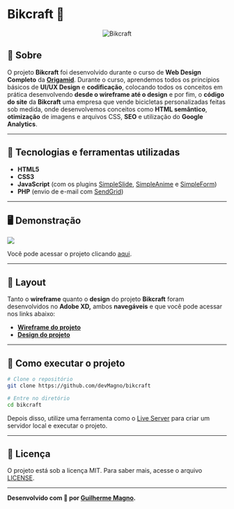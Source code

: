 # Bikcraft 🚴
<p align="center">
	<img src="https://i.imgur.com/g2uXUfK.png" alt="Bikcraft" title="Bikcraft">
</p>

## 📖 Sobre   
O projeto **Bikcraft** foi desenvolvido durante o curso de **Web Design Completo** da **[Origamid](https://www.origamid.com/)**. Durante o curso, aprendemos todos os princípios básicos de **UI/UX Design** e **codificação**, colocando todos os conceitos em prática desenvolvendo **desde o wireframe até o design** e por fim, o **código do site** da **Bikcraft** uma empresa que vende bicicletas personalizadas feitas sob medida, onde desenvolvemos conceitos como **HTML semântico**, **otimização** de imagens e arquivos CSS, **SEO** e utilização do **Google Analytics**.   

---

## 🚀 Tecnologias e ferramentas utilizadas
- **HTML5**
- **CSS3**
- **JavaScript** (com os plugins [SimpleSlide](https://github.com/origamid/simple-slide), [SimpleAnime](https://github.com/origamid/simple-anime) e [SimpleForm](https://github.com/origamid/simple-form))
- **PHP** (envio de e-mail com [SendGrid](https://sendgrid.com/))

---

## 🖥️ Demonstração
[![](https://i.imgur.com/qCijr3M.png)](https://devmagno.github.io/bikcraft/)   

Você pode acessar o projeto clicando [aqui](https://devmagno.github.io/bikcraft/).

---

## 🔖 Layout
Tanto o **wireframe** quanto o **design** do projeto **Bikcraft** foram desenvolvidos no **Adobe XD,** ambos **navegáveis** e que você pode acessar nos links abaixo:
- **[Wireframe do projeto](https://xd.adobe.com/view/95e96e6a-d057-42e1-a34f-bc99d2963f42-c0ba/?fullscreen&hints=off)**
- **[Design do projeto](https://xd.adobe.com/view/49a2fc68-e3ac-4e9c-b825-0217fcc8c506-1cf1/?fullscreen&hints=off)**

---

## 🔧 Como executar o projeto

```bash
# Clone o repositório
git clone https://github.com/devMagno/bikcraft

# Entre no diretório
cd bikcraft
```
Depois disso, utilize uma ferramenta como o [Live Server](https://marketplace.visualstudio.com/items?itemName=ritwickdey.LiveServer) para criar um servidor local e executar o projeto.

---

## 📝 Licença

O projeto está sob a licença MIT. Para saber mais, acesse o arquivo [LICENSE](https://github.com/devMagno/bikcraft/blob/master/LICENSE).

---

**Desenvolvido com 💛 por [Guilherme Magno](https://github.com/devmagno/).**
